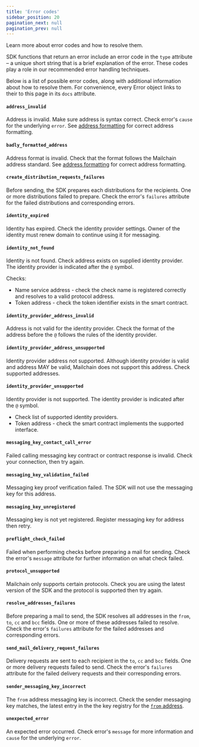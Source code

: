 ```yaml
---
title: 'Error codes'
sidebar_position: 20
pagination_next: null
pagination_prev: null
---
```


Learn more about error codes and how to resolve them.

SDK functions that return an error include an error code in the `type` attribute – a unique short string that is a brief explanation of the error. These codes play a role in our recommended error handling techniques.

Below is a list of possible error codes, along with additional information about how to resolve them. For convenience, every Error object links to their to this page in its `docs` attribute.

#### `address_invalid`

Address is invalid. Make sure address is syntax correct. Check error's `cause` for the underlying `error`. See [address formatting](../address-formatting.md) for correct address formatting.

#### `badly_formatted_address`

Address format is invalid. Check that the format follows the Mailchain address standard. See [address formatting](../address-formatting.md) for correct address formatting.

#### `create_distribution_requests_failures`

Before sending, the SDK prepares each distributions for the recipients. One or more distributions failed to prepare. Check the error's `failures` attribute for the failed distributions and corresponding errors.

#### `identity_expired`

Identity has expired. Check the identity provider settings. Owner of the identity must renew domain to continue using it for messaging.

#### `identity_not_found`

Identity is not found. Check address exists on supplied identity provider. The identity provider is indicated after the `@` symbol.

Checks:

-   Name service address - check the check name is registered correctly and resolves to a valid protocol address.
-   Token address - check the token identifier exists in the smart contract.

#### `identity_provider_address_invalid`

Address is not valid for the identity provider. Check the format of the address before the `@` follows the rules of the identity provider.

#### `identity_provider_address_unsupported`

Identity provider address not supported. Although identity provider is valid and address MAY be valid, Mailchain does not support this address. Check supported addresses.

#### `identity_provider_unsupported`

Identity provider is not supported. The identity provider is indicated after the `@` symbol.

-   Check list of supported identity providers.
-   Token address - check the smart contract implements the supported interface.

#### `messaging_key_contact_call_error`

Failed calling messaging key contract or contract response is invalid. Check your connection, then try again.

#### `messaging_key_validation_failed`

Messaging key proof verification failed. The SDK will not use the messaging key for this address.

#### `messaging_key_unregistered`

Messaging key is not yet registered. Register messaging key for address then retry.

#### `preflight_check_failed`

Failed when performing checks before preparing a mail for sending. Check the error's `message` attribute for further information on what check failed.

#### `protocol_unsupported`

Mailchain only supports certain protocols. Check you are using the latest version of the SDK and the protocol is supported then try again.

#### `resolve_addresses_failures`

Before preparing a mail to send, the SDK resolves all addresses in the `from`, `to`, `cc` and `bcc` fields. One or more of these addresses failed to resolve. Check the error's `failures` attribute for the failed addresses and corresponding errors.

#### `send_mail_delivery_request_failures`

Delivery requests are sent to each recipient in the `to`, `cc` and `bcc` fields. One or more delivery requests failed to send. Check the error's `failures` attribute for the failed delivery requests and their corresponding errors.

#### `sender_messaging_key_incorrect`

The `from` address messaging key is incorrect. Check the sender messaging key matches, the latest entry in the the key registry for the [`from` address](../advanced/resolve-address.mdx#check-address-messaging-key).

#### `unexpected_error`

An expected error occurred. Check error's `message` for more information and `cause` for the underlying `error`.
